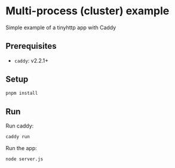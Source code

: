 # Multi-process (cluster) example

Simple example of a tinyhttp app with Caddy
## Prerequisites

- `caddy`: v2.2.1+

## Setup

```sh
pnpm install
```

## Run

Run caddy:
```sh
caddy run
```

Run the app:
```sh
node server.js
```